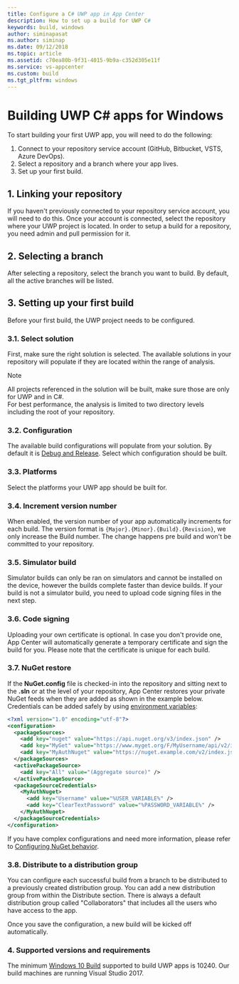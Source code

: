 ```yaml
---
title: Configure a C# UWP app in App Center
description: How to set up a build for UWP C#
keywords: build, windows
author: siminapasat
ms.author: siminap
ms.date: 09/12/2018
ms.topic: article
ms.assetid: c70ea80b-9f31-4015-9b9a-c352d305e11f
ms.service: vs-appcenter
ms.custom: build
ms.tgt_pltfrm: windows
---
```


# Building UWP C# apps for Windows

To start building your first UWP app, you will need to do the following:

1. Connect to your repository service account (GitHub, Bitbucket, VSTS, Azure DevOps).
2. Select a repository and a branch where your app lives.
3. Set up your first build.

## 1. Linking your repository

If you haven't previously connected to your repository service account, you will need to do this. Once your account is connected, select the repository where your UWP project is located. In order to setup a build for a repository, you need admin and pull permission for it.

## 2. Selecting a branch

After selecting a repository, select the branch you want to build. By default, all the active branches will be listed. 

## 3. Setting up your first build

Before your first build, the UWP project needs to be configured.

### 3.1. Select solution

First, make sure the right solution is selected. The available solutions in your repository will populate if they are located within the range of analysis. 

> [!NOTE]
> All projects referenced in the solution will be built, make sure those are only for UWP and in C#.</br>
> For best performance, the analysis is limited to two directory levels including the root of your repository. 

### 3.2. Configuration

The available build configurations will populate from your solution. By default it is [Debug and Release](https://blogs.windows.com/buildingapps/2015/08/20/net-native-what-it-means-for-universal-windows-platform-uwp-developers/#rwdxOEJDZ2piSGPk.97). Select which configuration should be built.

### 3.3. Platforms

Select the platforms your UWP app should be built for.

### 3.4. Increment version number

When enabled, the version number of your app automatically increments for each build. The version format is `{Major}.{Minor}.{Build}.{Revision}`, we only increase the Build number. The change happens pre build and won't be committed to your repository.

### 3.5. Simulator build

Simulator builds can only be ran on simulators and cannot be installed on the device, however the builds complete faster than device builds. If your build is not a simulator build, you need to upload code signing files in the next step.

### 3.6. Code signing

Uploading your own certificate is optional. In case you don't provide one, App Center will automatically generate a temporary certificate and sign the build for you. Please note that the certificate is unique for each build.

### 3.7. NuGet restore

If the **NuGet.config** file is checked-in into the repository and sitting next to the **.sln** or at the level of your repository, App Center restores your private NuGet feeds when they are added as shown in the example below. Credentials can be added safely by using [environment variables](~/build/custom/scripts/index.md):

```xml
<?xml version="1.0" encoding="utf-8"?>
<configuration>
  <packageSources>
    <add key="nuget" value="https://api.nuget.org/v3/index.json" />
    <add key="MyGet" value="https://www.myget.org/F/MyUsername/api/v2/index.json" />
    <add key="MyAuthNuget" value="https://nuget.example.com/v2/index.json" />
  </packageSources>
  <activePackageSource>
    <add key="All" value="(Aggregate source)" />
  </activePackageSource>
  <packageSourceCredentials>
    <MyAuthNuget>
      <add key="Username" value="%USER_VARIABLE%" />
      <add key="ClearTextPassword" value="%PASSWORD_VARIABLE%" />
    </MyAuthNuget>
  </packageSourceCredentials>
</configuration>
```

If you have complex configurations and need more information, please refer to [Configuring NuGet behavior](https://docs.microsoft.com/nuget/consume-packages/configuring-nuget-behavior).

### 3.8. Distribute to a distribution group

You can configure each successful build from a branch to be distributed to a previously created distribution group. You can add a new distribution group from within the Distribute section. There is always a default distribution group called "Collaborators" that includes all the users who have access to the app.

Once you save the configuration, a new build will be kicked off automatically.

### 4. Supported versions and requirements

The minimum [Windows 10 Build](https://docs.microsoft.com/en-us/windows/uwp/updates-and-versions/choose-a-uwp-version) supported to build UWP apps is 10240. Our build machines are running Visual Studio 2017.
